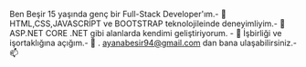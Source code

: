Ben Beşir 15 yaşında genç bir Full-Stack Developer'ım.- 👋 
HTML,CSS,JAVASCRİPT ve BOOTSTRAP teknolojileinde deneyimliyim.- 👀 
ASP.NET CORE .NET gibi alanlarda kendimi geliştiriyorum. - 🌱
İşbirliği ve işortaklığına açığım.- 💞️ .
ayanabesir94@gmail.com dan bana ulaşabilirsiniz.- 📫 

